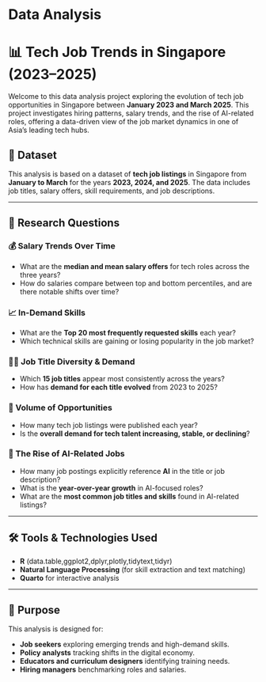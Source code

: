 # Data Analysis 

# 📊 Tech Job Trends in Singapore (2023–2025)

Welcome to this data analysis project exploring the evolution of tech job opportunities in Singapore between **January 2023 and March 2025**. This project investigates hiring patterns, salary trends, and the rise of AI-related roles, offering a data-driven view of the job market dynamics in one of Asia’s leading tech hubs.

## 📁 Dataset  
This analysis is based on a dataset of **tech job listings** in Singapore from **January to March** for the years **2023, 2024, and 2025**. The data includes job titles, salary offers, skill requirements, and job descriptions.

---

## 🧠 Research Questions

### 💰 Salary Trends Over Time
- What are the **median and mean salary offers** for tech roles across the three years?
- How do salaries compare between top and bottom percentiles, and are there notable shifts over time?

### 📈 In-Demand Skills
- What are the **Top 20 most frequently requested skills** each year?
- Which technical skills are gaining or losing popularity in the job market?

### 🧑‍💻 Job Title Diversity & Demand
- Which **15 job titles** appear most consistently across the years?
- How has **demand for each title evolved** from 2023 to 2025?

### 🔢 Volume of Opportunities
- How many tech job listings were published each year?
- Is the **overall demand for tech talent increasing, stable, or declining**?

### 🤖 The Rise of AI-Related Jobs
- How many job postings explicitly reference **AI** in the title or job description?
- What is the **year-over-year growth** in AI-focused roles?
- What are the **most common job titles and skills** found in AI-related listings?

---

## 🛠️ Tools & Technologies Used
- **R** (data.table,ggplot2,dplyr,plotly,tidytext,tidyr)
- **Natural Language Processing** (for skill extraction and text matching)
- **Quarto** for interactive analysis

---

## 🚀 Purpose
This analysis is designed for:
- **Job seekers** exploring emerging trends and high-demand skills.
- **Policy analysts** tracking shifts in the digital economy.
- **Educators and curriculum designers** identifying training needs.
- **Hiring managers** benchmarking roles and salaries.
